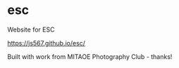 # esc
Website for ESC

https://js567.github.io/esc/

Built with work from MITAOE Photography Club - thanks!

